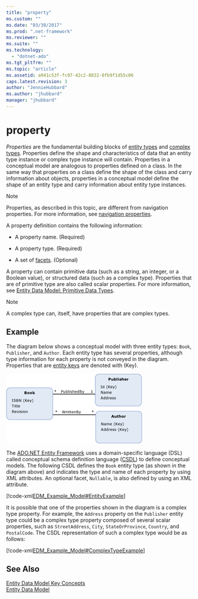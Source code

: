 ```yaml
---
title: "property"
ms.custom: ""
ms.date: "03/30/2017"
ms.prod: ".net-framework"
ms.reviewer: ""
ms.suite: ""
ms.technology: 
  - "dotnet-ado"
ms.tgt_pltfrm: ""
ms.topic: "article"
ms.assetid: a941c53f-fc97-42c2-8832-0fb9f1d55c06
caps.latest.revision: 3
author: "JennieHubbard"
ms.author: "jhubbard"
manager: "jhubbard"
---
```

# property
*Properties* are the fundamental building blocks of [entity types](../../../../docs/framework/data/adonet/entity-type.md) and [complex types](../../../../docs/framework/data/adonet/complex-type.md). Properties define the shape and characteristics of data that an entity type instance or complex type instance will contain. Properties in a conceptual model are analogous to properties defined on a class. In the same way that properties on a class define the shape of the class and carry information about objects, properties in a conceptual model define the shape of an entity type and carry information about entity type instances.  
  
> [!NOTE]
>  Properties, as described in this topic, are different from navigation properties. For more information, see [navigation properties](../../../../docs/framework/data/adonet/navigation-property.md).  
  
 A property definition contains the following information:  
  
-   A property name. (Required)  
  
-   A property type. (Required)  
  
-   A set of [facets](../../../../docs/framework/data/adonet/facet.md). (Optional)  
  
 A property can contain primitive data (such as a string, an integer, or a Boolean value), or structured data (such as a complex type). Properties that are of primitive type are also called scalar properties. For more information, see [Entity Data Model: Primitive Data Types](../../../../docs/framework/data/adonet/entity-data-model-primitive-data-types.md).  
  
> [!NOTE]
>  A complex type can, itself, have properties that are complex types.  
  
## Example  
 The diagram below shows a conceptual model with three entity types: `Book`, `Publisher`, and `Author`. Each entity type has several properties, although type information for each property is not conveyed in the diagram. Properties that are [entity keys](../../../../docs/framework/data/adonet/entity-key.md) are denoted with (Key).  
  
 ![Example Model](../../../../docs/framework/data/adonet/media/examplemodel.gif "ExampleModel")  
  
 The [ADO.NET Entity Framework](../../../../docs/framework/data/adonet/ef/index.md) uses a domain-specific language (DSL) called conceptual schema definition language ([CSDL](../../../../docs/framework/data/adonet/ef/language-reference/csdl-specification.md)) to define conceptual models. The following CSDL defines the `Book` entity type (as shown in the diagram above) and indicates the type and name of each property by using XML attributes. An optional facet, `Nullable`, is also defined by using an XML attribute.  
  
 [!code-xml[EDM_Example_Model#EntityExample](../../../../samples/snippets/xml/VS_Snippets_Data/edm_example_model/xml/books.edmx#entityexample)]  
  
 It is possible that one of the properties shown in the diagram is a complex type property. For example, the `Address` property on the `Publisher` entity type could be a complex type property composed of several scalar properties, such as `StreetAddress`, `City`, `StateOrProvince`, `Country`, and `PostalCode`. The CSDL representation of such a complex type would be as follows:  
  
 [!code-xml[EDM_Example_Model#ComplexTypeExample](../../../../samples/snippets/xml/VS_Snippets_Data/edm_example_model/xml/books2.edmx#complextypeexample)]  
  
## See Also  
 [Entity Data Model Key Concepts](../../../../docs/framework/data/adonet/entity-data-model-key-concepts.md)   
 [Entity Data Model](../../../../docs/framework/data/adonet/entity-data-model.md)
